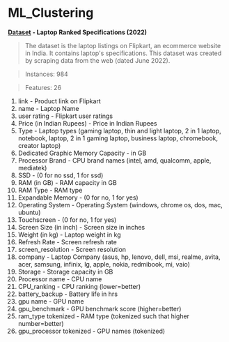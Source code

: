 # ML_Clustering

**[Dataset](https://www.kaggle.com/datasets/dhanushbommavaram/laptop-ranked-dataset/data) - Laptop Ranked Specifications (2022)**


>The dataset is the laptop listings on Flipkart, an ecommerce website in India. It contains laptop's specifications. This dataset was created by scraping data from the web (dated June 2022).

>Instances: 984

>Features: 26

1. link - Product link on Flipkart
2. name - Laptop Name
3. user rating - Flipkart user ratings
4. Price (in Indian Rupees) - Price in Indian Rupees
5. Type - Laptop types (gaming laptop, thin and light laptop, 2 in 1 laptop, notebook, laptop, 2 in 1 gaming laptop, business laptop, chromebook, creator laptop)
6. Dedicated Graphic Memory Capacity - in GB
7. Processor Brand - CPU brand names (intel, amd, qualcomm, apple, mediatek) 
8. SSD - (0 for no ssd, 1 for ssd)
9. RAM (in GB) - RAM capacity in GB 
10. RAM Type - RAM type 
11. Expandable Memory - (0 for no, 1 for yes) 
12. Operating System - Operating System (windows, chrome os, dos, mac, ubuntu) 
13. Touchscreen - (0 for no, 1 for yes)  
14. Screen Size (in inch) - Screen size in inches  
15. Weight (in kg) - Laptop weight in kg
16. Refresh Rate - Screen refresh rate
17. screen_resolution - Screen resolution
18. company - Laptop Company (asus, hp, lenovo, dell, msi, realme, avita, acer, samsung, infinix, lg, apple, nokia, redmibook, mi, vaio)
19. Storage - Storage capacity in GB
20. Processor name - CPU name 
21. CPU_ranking - CPU ranking (lower=better)
22. battery_backup - Battery life in hrs
23. gpu name - GPU name
24. gpu_benchmark - GPU benchmark score (higher=better)
25. ram_type tokenized - RAM type (tokenized such that higher number=better)
26. gpu_processor tokenized - GPU names (tokenized)